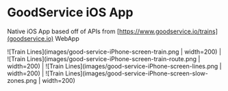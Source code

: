 #  GoodService iOS App

Native iOS App based off of APIs from [https://www.goodservice.io/trains](goodservice.io) WebApp

![Train Lines](images/good-service-iPhone-screen-train.png | width=200) | ![Train Lines](images/good-service-iPhone-screen-train-route.png | width=200) | ![Train Lines](images/good-service-iPhone-screen-lines.png | width=200) | ![Train Lines](images/good-service-iPhone-screen-slow-zones.png | width=200)
